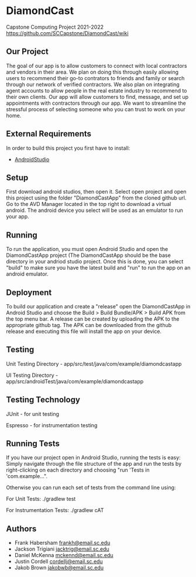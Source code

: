 # DiamondCast
Capstone Computing Project 2021-2022
https://github.com/SCCapstone/DiamondCast/wiki

## Our Project 

The goal of our app is to allow customers to connect with local contractors and vendors in their area.  We plan on doing this through easily allowing users to recommend their go-to contrators to friends and family or search through our network of verified contractors.  We also plan on integrating agent accounts to allow people in the real estate industry to recommend to their own clients.  Our app will allow customers to find, message, and set up appointments with contractors through our app.  We want to streamline the stressful process of selecting someone who you can trust to work on your home.  

## External Requirements

In order to build this project you first have to install:

* [AndroidStudio](https://developer.android.com/studio/install)


## Setup

First download android studios, then open it. Select open project and open this project using the folder "DiamondCastApp" from the cloned github url. 
Go to the AVD Manager located in the top right to download a virtual android. The android device you select will be used as an emulator to run your app.

## Running

To run the application, you must open Android Studio and open the DiamondCastApp project (The DiamondCastApp should be the base directory in your andriod studio project. Once this is done, you can select "build" to make sure you have the latest build and "run" to run the app on an android emulator.

## Deployment

To build our application and create a "release" open the DiamondCastApp in Android Studio and choose the Build > Build Bundle/APK > Build APK from the top menu bar. 
A release can be created by uploading the APK to the appropriate github tag. The APK can be downloaded from the github release and executing this file will install the app on your device.

## Testing

Unit Testing Directory - app/src/test/java/com/example/diamondcastapp

UI Testing Directory - app/src/androidTest/java/com/example/diamondcastapp

## Testing Technology

JUnit - for unit testing

Espresso - for instrumentation testing

## Running Tests

If you have our project open in Android Studio, running the tests is easy:  Simply navigate through the file structure of the app and run the tests by right-clicking on each directory and choosing "run 'Tests in 'com.example...".

Otherwise you can run each set of tests from the command line using:

For Unit Tests:  ./gradlew test 

For Instrumentation Tests: ./gradlew cAT

## Authors

* Frank Habersham frankh@email.sc.edu
* Jackson Trigiani jacktrig@email.sc.edu
* Daniel McKenna mckennd@email.sc.edu
* Justin Cordell cordellj@email.sc.edu
* Jakob Brown jakobwb@email.sc.edu

